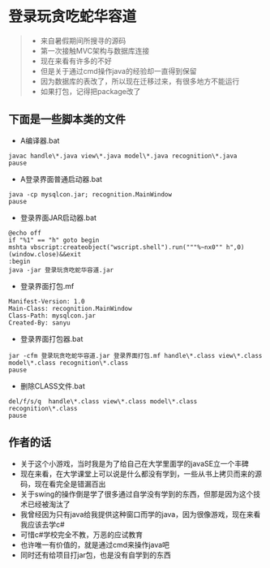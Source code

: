 # 登录玩贪吃蛇华容道
> * 来自暑假期间所搜寻的源码
> * 第一次接触MVC架构与数据库连接
> * 现在来看有许多的不好
> * 但是关于通过cmd操作java的经验却一直得到保留
> * 因为数据库的表改了，所以现在迁移过来，有很多地方不能运行
> * 如果打包，记得把package改了

## 下面是一些脚本类的文件

* A编译器.bat
```
javac handle\*.java view\*.java model\*.java recognition\*.java
pause
```

* A登录界面普通启动器.bat
```
java -cp mysqlcon.jar; recognition.MainWindow
pause
```

* 登录界面JAR启动器.bat
```
@echo off
if "%1" == "h" goto begin
mshta vbscript:createobject("wscript.shell").run("""%~nx0"" h",0)(window.close)&&exit
:begin
java -jar 登录玩贪吃蛇华容道.jar
```

* 登录界面打包.mf
```
Manifest-Version: 1.0
Main-Class: recognition.MainWindow
Class-Path: mysqlcon.jar
Created-By: sanyu
```

* 登录界面打包器.bat
```
jar -cfm 登录玩贪吃蛇华容道.jar 登录界面打包.mf handle\*.class view\*.class model\*.class recognition\*.class
pause
```

* 删除CLASS文件.bat
```
del/f/s/q  handle\*.class view\*.class model\*.class recognition\*.class
pause
```

## 作者的话
* 关于这个小游戏，当时我是为了给自己在大学里面学的javaSE立一个丰碑
* 现在来看，在大学课堂上可以说是什么都没有学到，一些从书上拷贝而来的源码，现在看完全是错漏百出
* 关于swing的操作倒是学了很多通过自学没有学到的东西，但那是因为这个技术已经被淘汰了
* 我曾经因为只有java给我提供这种窗口而学的java，因为很像游戏，现在来看我应该去学c#
* 可惜c#学校完全不教，万恶的应试教育
* 也许唯一有价值的，就是通过cmd来操作java吧
* 同时还有给项目打jar包，也是没有自学到的东西